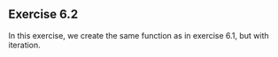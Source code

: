 ## Exercise 6.2

In this exercise, we create the same function as in exercise 6.1, but with iteration.